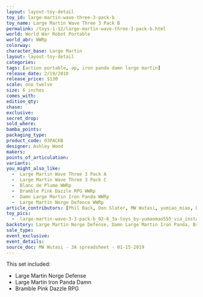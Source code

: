 ```yaml
---
layout: layout-toy-detail 
toy_id: large-martin-wave-three-3-pack-b
toy_name: Large Martin Wave Three 3 Pack B
permalink: /toys-1-12/large-martin-wave-three-3-pack-b.html
world: World War Robot Portable
world_abr: WWRp
colorway:
character_base: Large Martin
layout: layout-toy-detail
categories: 
tags: [action portable, ap, iron panda damn large martin] 
release_date: 2/19/2010
release_price: $130 
scale: one twelve
size: 6 inches
comes_with: 
edition_qty: 
chase: 
exclusive: 
secret_drop: 
sold_where: 
bamba_points: 
packaging_type: 
product_code: 03PACKB
designer: Ashley Wood
makers: 
points_of_articulation: 
variants: 
you_might_also_like:  
  -  Large Martin Wave Three 3 Pack A
  -  Large Martin Wave Three 3 Pack C
  -  Blanc de Plume WWRp
  -  Bramble Pink Dazzle RPG WWRp
  -  Damn Large Martin Iron Panda WWRp
  -  Large Martin Norge Defence WWRp
article_contributors: [Phil Back, Don Slater, MW Wutasi, yumiao_miao, Daniel Oliver]
toy_pics: 
  -  large-martin-wave-3-3-pack-b_02-6_3a-toys_by-yumaomao555_via_instagram.jpg
backstory: Large Martin Norge Defense, Damn Large Martin Iron Panda, Bramble Pink Dazzle RPG
sale_type: 
event_exclusive: 
event_details: 
source_doc: MW Wutasi - 3A spreadsheet - 01-15-2019
---
```

This set included:
- Large Martin Norge Defense 
- Large Martin Iron Panda Damn 
- Bramble Pink Dazzle RPG